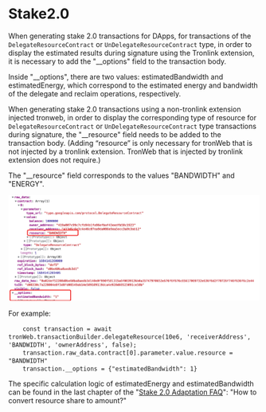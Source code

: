 # Stake2.0

When generating stake 2.0 transactions for DApps, for transactions of the `DelegateResourceContract` or `UnDelegateResourceContract` type, in order to display the estimated results during signature using the Tronlink extension, it is necessary to add the "__options" field to the transaction body.

Inside "__options", there are two values: estimatedBandwidth and estimatedEnergy, which correspond to the estimated energy and bandwidth of the delegate and reclaim operations, respectively.

When generating stake 2.0 transactions using a non-tronlink extension injected tronweb, in order to display the corresponding type of resource for `DelegateResourceContract` or `UnDelegateResourceContract` type transactions during signature, the "__resource" field needs to be added to the transaction body. (Adding “resource” is only necessary for tronWeb that is not injected by a tronlink extension. TronWeb that is injected by tronlink extension does not require.)

The "__resource" field corresponds to the values "BANDWIDTH" and "ENERGY".

![image](../images/dapp_stake2.0_img_0.jpg)

<style>
img {
  max-width: 100%!important;
}
</style>

For example:

```shell 
    const transaction = await tronWeb.transactionBuilder.delegateResource(10e6, 'receiverAddress', 'BANDWIDTH', 'ownerAddress', false);
    transaction.raw_data.contract[0].parameter.value.resource = "BANDWIDTH"
    transaction.__options = {"estimatedBandwidth": 1}
```

The specific calculation logic of estimatedEnergy and estimatedBandwidth can be found in the last chapter of the "[<a class="tooltip" href="https://coredevs.medium.com/stake-2-0-adaption-faq-66bafdf53606" data-tooltip="https://coredevs.medium.com/stake-2-0-adaption-faq-66bafdf53606">Stake 2.0 Adaptation FAQ</a>](https://coredevs.medium.com/stake-2-0-adaption-faq-66bafdf53606)": "How to convert resource share to amount?"

